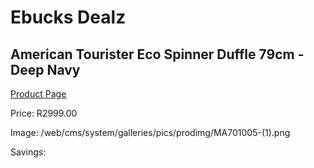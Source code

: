 
# Ebucks Dealz
## American Tourister Eco Spinner Duffle 79cm - Deep Navy
[Product Page](https://www.ebucks.com/web/shop/productSelected.do?prodId=1236234805&catId=365267763)

Price: R2999.00

Image: /web/cms/system/galleries/pics/prodimg/MA701005-(1).png

Savings: 


	